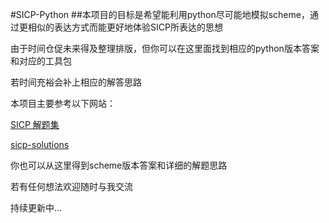 #SICP-Python
##本项目的目标是希望能利用python尽可能地模拟scheme，通过更相似的表达方式而能更好地体验SICP所表达的思想

由于时间仓促未来得及整理排版，但你可以在这里面找到相应的python版本答案和对应的工具包  

若时间充裕会补上相应的解答思路  

本项目主要参考以下网站：  

[SICP 解题集](http://sicp.readthedocs.io/en/latest/index.html)  

[sicp-solutions](http://community.schemewiki.org/?sicp-solutions)   

你也可以从这里得到scheme版本答案和详细的解题思路  

若有任何想法欢迎随时与我交流  

持续更新中...
